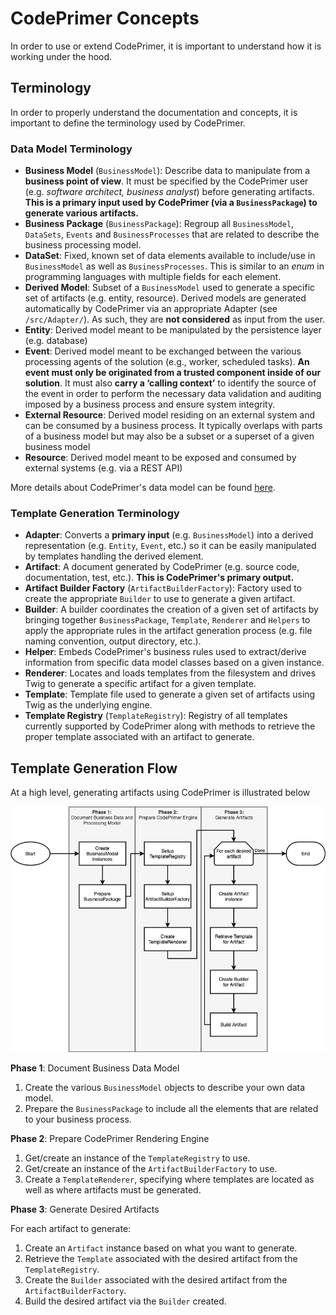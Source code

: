 # CodePrimer Concepts
In order to use or extend CodePrimer, it is important to understand how it is working under the hood.

## Terminology
In order to properly understand the documentation and concepts, it is important to define the terminology used by CodePrimer.

### Data Model Terminology
- **Business Model** (`BusinessModel`): Describe data to manipulate from a **business point of view**. It must be specified by the CodePrimer user (e.g. *software architect, business analyst*) before generating artifacts. **This is a primary input used by CodePrimer (via a `BusinessPackage`) to generate various artifacts.** 
- **Business Package** (`BusinessPackage`): Regroup all `BusinessModel`, `DataSets`, `Events` and `BusinessProcesses` that are related to describe the business processing model. 
- **DataSet**: Fixed, known set of data elements available to include/use in `BusinessModel` as well as `BusinessProcesses`. This is similar to an *enum* in programming languages with multiple fields for each element.
- **Derived Model**: Subset of a `BusinessModel` used to generate a specific set of artifacts (e.g. entity, resource). Derived models are generated automatically by CodePrimer via an appropriate Adapter (see `/src/Adapter/`). As such, they are **not considered** as input from the user.  
- **Entity**: Derived model meant to be manipulated by the persistence layer (e.g. database)
- **Event**: Derived model meant to be exchanged between the various processing agents of the solution (e.g., worker, scheduled tasks). **An event must only be originated from a trusted component inside of our solution**. It must also **carry a ‘calling context’** to identify the source of the event in order to perform the necessary data validation and auditing imposed by a business process and ensure system integrity.
- **External Resource**: Derived model residing on an external system and can be consumed by a business process. It typically overlaps with parts of a business model but may also be a subset or a superset of a given business model
- **Resource**: Derived model meant to be exposed and consumed by external systems (e.g. via a REST API)

More details about CodePrimer's data model can be found [here](./DataModel.md).

### Template Generation Terminology
- **Adapter**: Converts a **primary input** (e.g. `BusinessModel`) into a derived representation (e.g. `Entity`, `Event`, etc.) so it can be easily manipulated by templates handling the derived element.
- **Artifact**: A document generated by CodePrimer (e.g. source code, documentation, test, etc.). **This is CodePrimer's primary output.**
- **Artifact Builder Factory** (`ArtifactBuilderFactory`): Factory used to create the appropriate `Builder` to use to generate a given artifact. 
- **Builder**: A builder coordinates the creation of a given set of artifacts by bringing together `BusinessPackage`, `Template`, `Renderer` and `Helpers` to apply the appropriate rules in the artifact generation process (e.g. file naming convention, output directory, etc.).
- **Helper**: Embeds CodePrimer's business rules used to extract/derive information from specific data model classes based on a given instance.
- **Renderer**: Locates and loads templates from the filesystem and drives Twig to generate a specific artifact for a given template.
- **Template**: Template file used to generate a given set of artifacts using Twig as the underlying engine.
- **Template Registry** (`TemplateRegistry`): Registry of all templates currently supported by CodePrimer along with methods to retrieve the proper template associated with an artifact to generate.

## Template Generation Flow
At a high level, generating artifacts using CodePrimer is illustrated below

![CodePrimer Template Generation Process](./images/CodePrimer-TemplateGenerationProcess.png)

**Phase 1**: Document Business Data Model
1. Create the various `BusinessModel` objects to describe your own data model.
2. Prepare the `BusinessPackage` to include all the elements that are related to your business process.

**Phase 2**: Prepare CodePrimer Rendering Engine 
1. Get/create an instance of the `TemplateRegistry` to use.
2. Get/create an instance of the `ArtifactBuilderFactory` to use.
3. Create a `TemplateRenderer`, specifying where templates are located as well as where artifacts must be generated.

**Phase 3**: Generate Desired Artifacts

For each artifact to generate:
1. Create an `Artifact` instance based on what you want to generate.
2. Retrieve the `Template` associated with the desired artifact from the `TemplateRegistry`.
3. Create the `Builder` associated with the desired artifact from the `ArtifactBuilderFactory`.
4. Build the desired artifact via the `Builder` created.